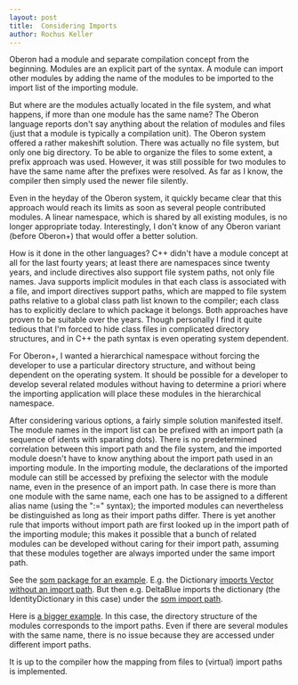```yaml
---
layout: post
title:  Considering Imports
author: Rochus Keller
---
```


Oberon had a module and separate compilation concept from the beginning. Modules are an explicit part of the syntax. A module can import other modules by adding the name of the modules to be imported to the import list of the importing module. 

But where are the modules actually located in the file system, and what happens, if more than one module has the same name? The Oberon language reports don't say anything about the relation of modules and files (just that a module is typically a compilation unit). The Oberon system offered a rather makeshift solution. There was actually no file system, but only one big directory. To be able to organize the files to some extent, a prefix approach was used. However, it was still possible for two modules to have the same name after the prefixes were resolved. As far as I know, the compiler then simply used the newer file silently. 

Even in the heyday of the Oberon system, it quickly became clear that this approach would reach its limits as soon as several people contributed modules. A linear namespace, which is shared by all existing modules, is no longer appropriate today. Interestingly, I don't know of any Oberon variant (before Oberon+) that would offer a better solution.

How is it done in the other languages? C++ didn't have a module concept at all for the last fourty years; at least there are namespaces since twenty years, and include directives also support file system paths, not only file names. Java supports implicit modules in that each class is associated with a file, and import directives support paths, which are mapped to file system paths relative to a global class path list known to the compiler; each class has to explicitly declare to which package it belongs. Both approaches have proven to be suitable over the years. Though personally I find it quite tedious that I'm forced to hide class files in complicated directory structures, and in C++ the path syntax is even operating system dependent. 

For Oberon+, I wanted a hierarchical namespace without forcing the developer to use a particular directory structure, and without being dependent on the operating system. It should be possible for a developer to develop several related modules without having to determine a priori where the importing application will place these modules in the hierarchical namespace.

After considering various options, a fairly simple solution manifested itself. The module names in the import list can be prefixed with an import path (a sequence of idents with sparating dots). There is no predetermined correlation between this import path and the file system, and the imported module doesn't have to know anything about the import path used in an importing module. In the importing module, the declarations of the imported module can still be accessed by prefixing the selector with the module name, even in the presence of an import path. In case there is more than one module with the same name, each one has to be assigned to a different alias name (using the ":=" syntax); the imported modules can nevertheless be distinguished as long as their import paths differ. There is yet another rule that imports without import path are first looked up in the import path of the importing module; this makes it possible that a bunch of related modules can be developed without caring for their import path, assuming that these modules together are always imported under the same import path. 

See the [som package for an example](https://github.com/rochus-keller/Oberon/tree/master/testcases/Are-we-fast-yet/som). E.g. the Dictionary [imports Vector without an import path](https://github.com/rochus-keller/Oberon/blob/73a08f43a2f7f5a40c6b9ab38824ef9e2f58841b/testcases/Are-we-fast-yet/som/Dictionary.obx#L26). But then e.g. DeltaBlue imports the dictionary (the IdentityDictionary in this case) under the [som import path](https://github.com/rochus-keller/Oberon/blob/73a08f43a2f7f5a40c6b9ab38824ef9e2f58841b/testcases/Are-we-fast-yet/DeltaBlue.obx#L78). 

Here is [a bigger example](https://github.com/rochus-keller/BlackboxFramework/tree/master/Minimal). In this case, the directory structure of the modules corresponds to the import paths. Even if there are several modules with the same name, there is no issue because they are accessed under different import paths. 

It is up to the compiler how the mapping from files to (virtual) import paths is implemented. 
